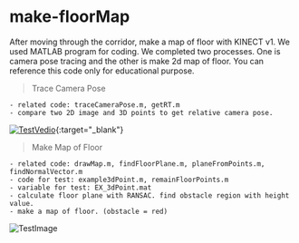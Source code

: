 # make-floorMap
After moving through the corridor, make a map of floor with KINECT v1.
We used MATLAB program for coding.
We completed two processes. One is camera pose tracing and the other is make 2d map of floor.
You can reference this code only for educational purpose.

> Trace Camera Pose

    - related code: traceCameraPose.m, getRT.m
    - compare two 2D image and 3D points to get relative camera pose.
   [![TestVedio](https://img.youtube.com/vi/5E57Hc2MAbY/0.jpg)](https://www.youtube.com/watch?v=5E57Hc2MAbY){:target="_blank"}

> Make Map of Floor

    - related code: drawMap.m, findFloorPlane.m, planeFromPoints.m, findNormalVector.m
    - code for test: example3dPoint.m, remainFloorPoints.m
    - variable for test: EX_3dPoint.mat
    - calculate floor plane with RANSAC. find obstacle region with height value.
    - make a map of floor. (obstacle = red)
   ![TestImage](https://github.com/jlee-ds/makeFloorMap/blob/master/1.JPG?raw=true)
